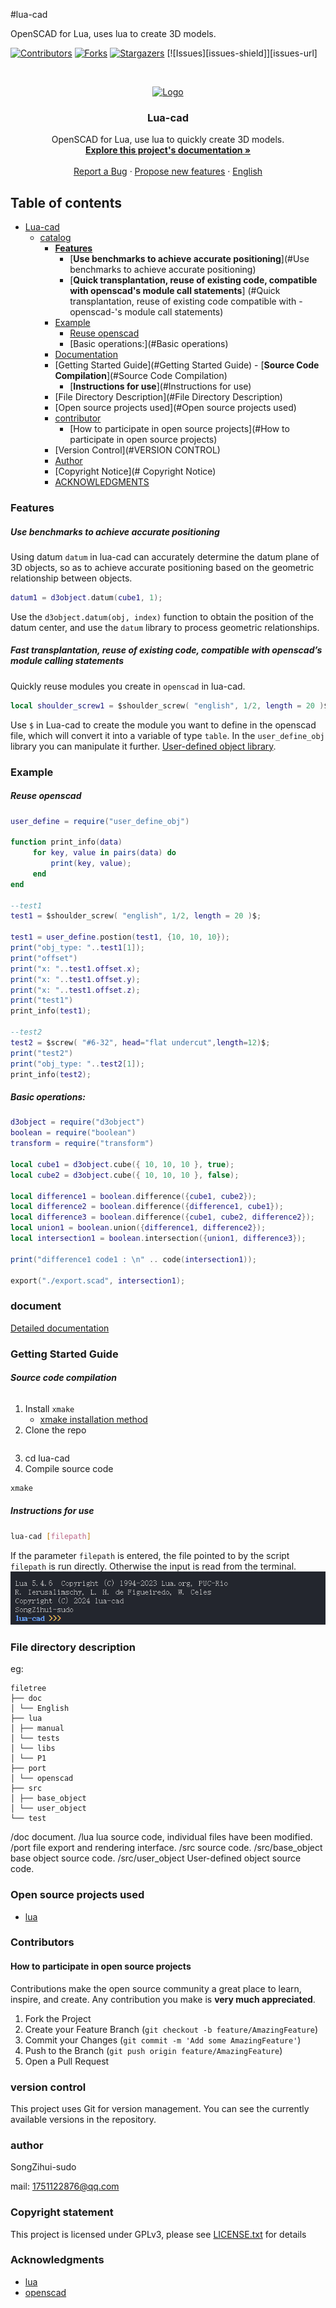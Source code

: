 #lua-cad

OpenSCAD for Lua, uses lua to create 3D models.

<!-- PROJECT SHIELDS -->

[![Contributors][contributors-shield]][contributors-url]
[![Forks][forks-shield]][forks-url]
[![Stargazers][stars-shield]][stars-url]
[![Issues][issues-shield]][issues-url]


<!-- PROJECT LOGO -->
<br />

<p align="center">
   <a href="https://github.com/SongZihui-sudo/lua-cad/">
     <img src="https://lua.org/images/lua30.gif" alt="Logo" width="200" height="200">
   </a>

   <h3 align="center">Lua-cad</h3>
   <p align="center">
     OpenSCAD for Lua, use lua to quickly create 3D models.
     <br />
     <a href="./doc/index.md"><strong>Explore this project's documentation »</strong></a>
     <br />
     <br />
     <a href = "https://github.com/SongZihui-sudo/lua-cad/issues/new">Report a Bug</a>
     ·
     <a href="https://github.com/SongZihui-sudo/lua-cad/issues">Propose new features</a>
     ·
     <a href="./readme_en.md">English</a>
   </p>

</p>
 
## Table of contents

- [Lua-cad](#lua-cad)
   - [catalog](#catalogue)
     - [**Features**](#Features)
         - [**Use benchmarks to achieve accurate positioning**](#Use benchmarks to achieve accurate positioning)
         - [**Quick transplantation, reuse of existing code, compatible with openscad's module call statements**] (#Quick transplantation, reuse of existing code compatible with -openscad-'s module call statements)
     - [Example](#example)
         - [Reuse openscad](#reuse-openscad)
         - [Basic operations:](#Basic operations)
     - [Documentation](#documentation)
     - [Getting Started Guide](#Getting Started Guide)
           - [**Source Code Compilation**](#Source Code Compilation)
         - [**Instructions for use**](#Instructions for use)
     - [File Directory Description](#File Directory Description)
     - [Open source projects used](#Open source projects used)
     - [contributor](#contributor)
       - [How to participate in open source projects](#How to participate in open source projects)
     - [Version Control](#VERSION CONTROL)
     - [Author](#author)
     - [Copyright Notice](# Copyright Notice)
     - [ACKNOWLEDGMENTS](#ACKNOWLEDGMENTS)

### **Features**

##### **Use benchmarks to achieve accurate positioning**

Using datum `datum` in lua-cad can accurately determine the datum plane of 3D objects, so as to achieve accurate positioning based on the geometric relationship between objects.
```lua
datum1 = d3object.datum(cube1, 1);
```
Use the `d3object.datum(obj, index)` function to obtain the position of the datum center, and use the `datum` library to process geometric relationships.

##### **Fast transplantation, reuse of existing code, compatible with openscad’s module calling statements**

Quickly reuse modules you create in `openscad` in lua-cad.
```lua
local shoulder_screw1 = $shoulder_screw( "english", 1/2, length = 20 )$;
```
Use `$` in Lua-cad to create the module you want to define in the openscad file, which will convert it into a variable of type `table`. In the `user_define_obj` library you can manipulate it further. [User-defined object library](./doc/userdefineobject.md).

### Example

##### Reuse openscad

```lua
user_define = require("user_define_obj")

function print_info(data)
     for key, value in pairs(data) do
         print(key, value);
     end
end

--test1
test1 = $shoulder_screw( "english", 1/2, length = 20 )$;

test1 = user_define.postion(test1, {10, 10, 10});
print("obj_type: "..test1[1]);
print("offset")
print("x: "..test1.offset.x);
print("x: "..test1.offset.y);
print("x: "..test1.offset.z);
print("test1")
print_info(test1);

--test2
test2 = $screw( "#6-32", head="flat undercut",length=12)$;
print("test2")
print("obj_type: "..test2[1]);
print_info(test2);
```

##### Basic operations:

```lua
d3object = require("d3object")
boolean = require("boolean")
transform = require("transform")

local cube1 = d3object.cube({ 10, 10, 10 }, true);
local cube2 = d3object.cube({ 10, 10, 10 }, false);

local difference1 = boolean.difference({cube1, cube2});
local difference2 = boolean.difference({difference1, cube1});
local difference3 = boolean.difference({cube1, cube2, difference2});
local union1 = boolean.union({difference1, difference2});
local intersection1 = boolean.intersection({union1, difference3});

print("difference1 code1 : \n" .. code(intersection1));

export("./export.scad", intersection1);
```

### document

[Detailed documentation](./doc/index.md)

### Getting Started Guide

###### **Source code compilation**

1. Install `xmake`
    - [xmake installation method](https://xmake.io/#/guide/installation)
2. Clone the repo
```sh
```
3. cd lua-cad
4. Compile source code
```sh
xmake
```

##### **Instructions for use**

```sh
lua-cad [filepath]
```
If the parameter `filepath` is entered, the file pointed to by the script `filepath` is run directly. Otherwise the input is read from the terminal.
![read_line](./IMAGE/image.png)

### File directory description

eg:

```
filetree
├── doc
│ └── English
├── lua
│ ├── manual
│ └── tests
│ └── libs
│ └── P1
├── port
│ └── openscad
├── src
│ ├── base_object
│ └── user_object
└── test
```

/doc document.
/lua lua source code, individual files have been modified.
/port file export and rendering interface.
/src source code.
/src/base_object base object source code.
/src/user_object User-defined object source code.

### Open source projects used

- [lua](https://lua.org/)

### Contributors

#### How to participate in open source projects

Contributions make the open source community a great place to learn, inspire, and create. Any contribution you make is **very much appreciated**.


1. Fork the Project
2. Create your Feature Branch (`git checkout -b feature/AmazingFeature`)
3. Commit your Changes (`git commit -m 'Add some AmazingFeature'`)
4. Push to the Branch (`git push origin feature/AmazingFeature`)
5. Open a Pull Request

### version control

This project uses Git for version management. You can see the currently available versions in the repository.

### author

SongZihui-sudo

mail: 1751122876@qq.com


### Copyright statement

This project is licensed under GPLv3, please see [LICENSE.txt](./LICENSE.txt) for details

### Acknowledgments


- [lua](https://lua.org/)
- [openscad](https://openscad.org/index.html)

<!-- links -->
[your-project-path]:SongZihui-sudo/lua-cad
[contributors-shield]: https://img.shields.io/github/contributors/SongZihui-sudo/lua-cad.svg?style=flat-square
[contributors-url]: https://github.com/SongZihui-sudo/lua-cad/graphs/contributors
[forks-shield]: https://img.shields.io/github/forks/SongZihui-sudo/lua-cad.svg?style=flat-square
[forks-url]: https://github.com/SongZihui-sudo/lua-cad/network/members
[stars-shield]: https://img.shields.io/github/stars/SongZihui-sudo/lua-cad.svg?style=flat-square
[stars-url]: https://github.com/SongZ
